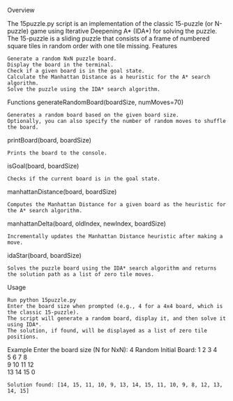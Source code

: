 Overview

The 15puzzle.py script is an implementation of the classic 15-puzzle (or N-puzzle) game using Iterative Deepening A* (IDA*) for solving the puzzle. The 15-puzzle is a sliding puzzle that consists of a frame of numbered square tiles in random order with one tile missing.
Features

    Generate a random NxN puzzle board.
    Display the board in the terminal.
    Check if a given board is in the goal state.
    Calculate the Manhattan Distance as a heuristic for the A* search algorithm.
    Solve the puzzle using the IDA* search algorithm.

Functions
generateRandomBoard(boardSize, numMoves=70)

    Generates a random board based on the given board size.
    Optionally, you can also specify the number of random moves to shuffle the board.

printBoard(board, boardSize)

    Prints the board to the console.

isGoal(board, boardSize)

    Checks if the current board is in the goal state.

manhattanDistance(board, boardSize)

    Computes the Manhattan Distance for a given board as the heuristic for the A* search algorithm.

manhattanDelta(board, oldIndex, newIndex, boardSize)

    Incrementally updates the Manhattan Distance heuristic after making a move.

idaStar(board, boardSize)

    Solves the puzzle board using the IDA* search algorithm and returns the solution path as a list of zero tile moves.

Usage

    Run python 15puzzle.py
    Enter the board size when prompted (e.g., 4 for a 4x4 board, which is the classic 15-puzzle).
    The script will generate a random board, display it, and then solve it using IDA*.
    The solution, if found, will be displayed as a list of zero tile positions.

Example
    Enter the board size (N for NxN): 4
    Random Initial Board:
    1	2	3	4	
    5	6	7	8	
    9	10	11	12	
    13	14	15	0	

    Solution found: [14, 15, 11, 10, 9, 13, 14, 15, 11, 10, 9, 8, 12, 13, 14, 15]
